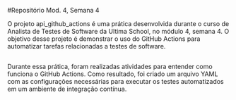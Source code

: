#Repositório Mod. 4, Semana 4

O projeto api_github_actions é uma prática desenvolvida durante o curso de Analista de Testes de Software da Ultima School, no módulo 4, semana 4. O objetivo desse projeto é demonstrar o uso do GitHub Actions para automatizar tarefas relacionadas a testes de software.

##

Durante essa prática, foram realizadas atividades para entender como funciona o GitHub Actions. Como resultado, foi criado um arquivo YAML com as configurações necessárias para executar os testes automatizados em um ambiente de integração contínua.

